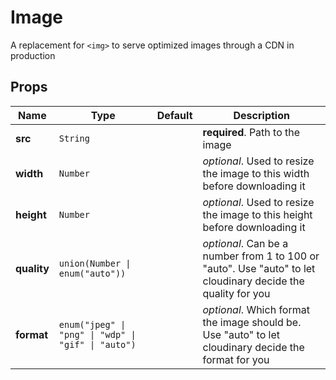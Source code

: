 # Image

A replacement for `<img>` to serve optimized images through a CDN in production

## Props
|Name|Type|Default|Description|
|----|----|-------|-----------|
| **src** | <code>String</code> |  | **required**. Path to the image |
| **width** | <code>Number</code> |  | *optional*. Used to resize the image to this width before downloading it |
| **height** | <code>Number</code> |  | *optional*. Used to resize the image to this height before downloading it |
| **quality** | <code>union(Number &#124; enum("auto"))</code> |  | *optional*. Can be a number from 1 to 100 or "auto". Use "auto" to let cloudinary decide the quality for you |
| **format** | <code>enum("jpeg" &#124; "png" &#124; "wdp" &#124; "gif" &#124; "auto")</code> |  | *optional*. Which format the image should be. Use "auto" to let cloudinary decide the format for you |